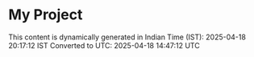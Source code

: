 # My Project

This content is dynamically generated in Indian Time (IST): 2025-04-18 20:17:12 IST
Converted to UTC: 2025-04-18 14:47:12 UTC
